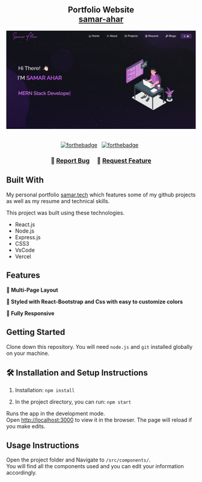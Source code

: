 <h2 align="center">
  Portfolio Website<br/>
  <a href="https://samarahar.vercel.app/" target="_blank">samar-ahar</a>
</h2>
<div align="center">
  <img alt="Demo" src="./Images/readme.png" />
</div>

<br/>

<center>

[![forthebadge](https://forthebadge.com/images/badges/built-with-love.svg)](https://forthebadge.com) &nbsp;
[![forthebadge](https://forthebadge.com/images/badges/made-with-javascript.svg)](https://forthebadge.com) &nbsp;

</center>

<h3 align="center">
    🔹
    <a href="https://github.com/SamarAhar/Portfolio/issues">Report Bug</a> &nbsp; &nbsp;
    🔹
    <a href=https://github.com/SamarAhar/Portfolio/issues">Request Feature</a>
</h3>

## Built With

My personal portfolio <a href="https://samarahar.vercel.app/" target="_blank">samar.tech</a> which features some of my github projects as well as my resume and technical skills.<br/>

This project was built using these technologies.

- React.js
- Node.js
- Express.js
- CSS3
- VsCode
- Vercel

## Features

**📖 Multi-Page Layout**

**🎨 Styled with React-Bootstrap and Css with easy to customize colors**

**📱 Fully Responsive**

## Getting Started

Clone down this repository. You will need `node.js` and `git` installed globally on your machine.

## 🛠 Installation and Setup Instructions

1. Installation: `npm install`

2. In the project directory, you can run: `npm start`

Runs the app in the development mode.\
Open [http://localhost:3000](http://localhost:3000) to view it in the browser.
The page will reload if you make edits.

## Usage Instructions

Open the project folder and Navigate to `/src/components/`. <br/>
You will find all the components used and you can edit your information accordingly.
